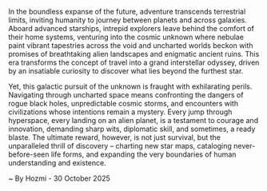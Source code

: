 
In the boundless expanse of the future, adventure transcends terrestrial limits, inviting humanity to journey between planets and across galaxies. Aboard advanced starships, intrepid explorers leave behind the comfort of their home systems, venturing into the cosmic unknown where nebulae paint vibrant tapestries across the void and uncharted worlds beckon with promises of breathtaking alien landscapes and enigmatic ancient ruins. This era transforms the concept of travel into a grand interstellar odyssey, driven by an insatiable curiosity to discover what lies beyond the furthest star.

Yet, this galactic pursuit of the unknown is fraught with exhilarating perils. Navigating through uncharted space means confronting the dangers of rogue black holes, unpredictable cosmic storms, and encounters with civilizations whose intentions remain a mystery. Every jump through hyperspace, every landing on an alien planet, is a testament to courage and innovation, demanding sharp wits, diplomatic skill, and sometimes, a ready blaste. The ultimate reward, however, is not just survival, but the unparalleled thrill of discovery – charting new star maps, cataloging never-before-seen life forms, and expanding the very boundaries of human understanding and existence.

~ By Hozmi - 30 October 2025
